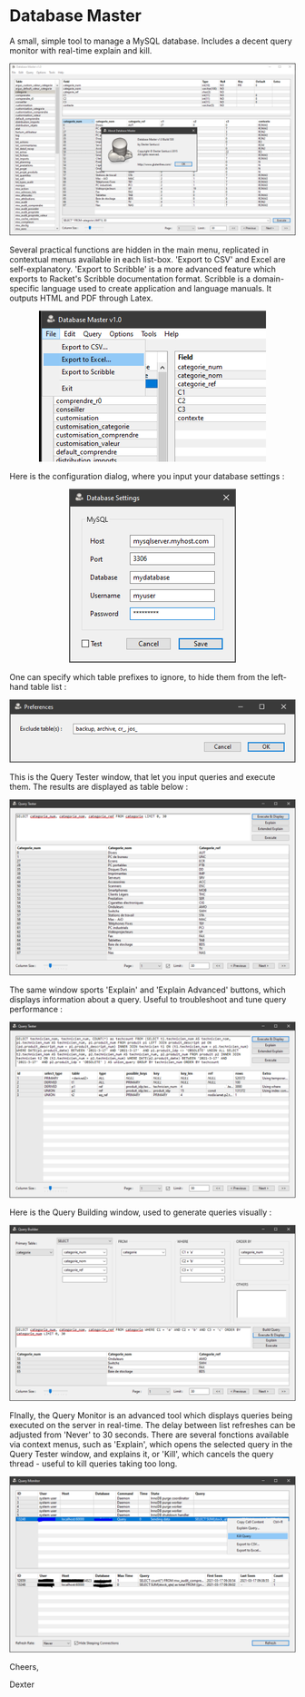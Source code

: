 # Database Master
A small, simple tool to manage a MySQL database. Includes a decent query monitor with real-time explain and kill.

<p align="center"><img src="Screenshots/MainWindow.PNG"></p>

Several practical functions are hidden in the main menu, replicated in contextual menus available in each list-box. 'Export to CSV' and Excel are self-explanatory. 'Export to Scribble' is a more advanced feature which exports to Racket's Scribble documentation format. Scribble is a domain-specific language used to create application and language manuals. It outputs HTML and PDF through Latex.

<p align="center"><img src="Screenshots/Export-Options.PNG"></p>

Here is the configuration dialog, where you input your database settings :

<p align="center"><img src="Screenshots/Settings.PNG"></p>

One can specify which table prefixes to ignore, to hide them from the left-hand table list :

<p align="center"><img src="Screenshots/Preferences.PNG"></p>

This is the Query Tester window, that let you input queries and execute them. The results are displayed as table below :

<p align="center"><img src="Screenshots/QueryTester.PNG"></p>

The same window sports 'Explain' and 'Explain Advanced' buttons, which displays information about a query. Useful to troubleshoot and tune query performance :

<p align="center"><img src="Screenshots/Explain.PNG"></p>

Here is the Query Building window, used to generate queries visually :

<p align="center"><img src="Screenshots/QueryBuilder.PNG"></p>

FInally, the Query Monitor is an advanced tool which displays queries being executed on the server in real-time. The delay between list refreshes can be adjusted from 'Never' to 30 seconds. There are several fonctions available via context menus, such as 'Explain', which opens the selected query in the Query Tester window, and explains it, or 'Kill', which cancels the query thread - useful to kill queries taking too long.

<p align="center"><img src="Screenshots/QueryMonitor.PNG"></p>

Cheers,

Dexter
